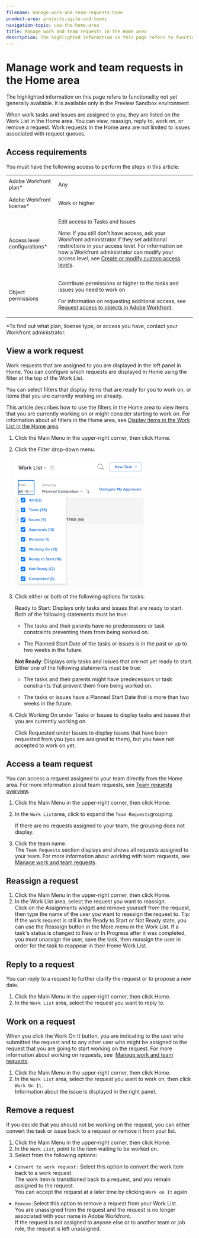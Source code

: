 ```yaml
---
filename: manage-work-and-team-requests-home
product-area: projects;agile-and-teams
navigation-topic: use-the-home-area
title: Manage work and team requests in the Home area
description: The highlighted information on this page refers to functionality not yet generally available. It is available only in the Preview Sandbox environment.
---
```


# Manage work and team requests in the Home area

The highlighted information on this page refers to functionality not yet generally available. It is available only in the Preview Sandbox environment.

When work tasks and issues&nbsp;are assigned to you, they are listed on the Work List in the Home area. You can view, reassign, reply to, work on, or remove a request. Work requests in the Home area are not limited to issues associated with request queues.

## Access requirements

You must have the following access to perform the steps in this article:

<table cellspacing="0"> 
 <col> 
 </col> 
 <col> 
 </col> 
 <tbody> 
  <tr> 
   <td role="rowheader">Adobe Workfront plan*</td> 
   <td> <p>Any</p> </td> 
  </tr> 
  <tr> 
   <td role="rowheader">Adobe Workfront license*</td> 
   <td> <p>Work or higher</p> </td> 
  </tr> 
  <tr> 
   <td role="rowheader">Access level configurations*</td> 
   <td> <p>Edit access to Tasks and Issues</p> <p>Note: If you still don't have access, ask your Workfront administrator if they set additional restrictions in your access level. For information on how a Workfront administrator can modify your access level, see <a href="../../../administration-and-setup/add-users/configure-and-grant-access/create-modify-access-levels.md" class="MCXref xref">Create or modify custom access levels</a>.</p> </td> 
  </tr> 
  <tr> 
   <td role="rowheader">Object permissions</td> 
   <td> <p>Contribute permissions or higher to the tasks and issues you need to work on</p> <p>For information on requesting additional access, see <a href="../../../workfront-basics/grant-and-request-access-to-objects/request-access.md" class="MCXref xref">Request access to objects in Adobe Workfront</a>.</p> </td> 
  </tr> 
 </tbody> 
</table>

&#42;To find out what plan, license type, or access you have, contact your Workfront administrator.

## View a work request

Work requests that are assigned to you are displayed in the left panel in Home. You can configure which requests are displayed in Home using the filter at the top of the Work List.

You can select filters that display items that are ready for you to work on, or items that you are currently working on already.

This article describes how to use the filters in the Home area to view items that you are currently working on or might consider starting to work on.&nbsp;For information about all filters in the Home area, see [Display items in the Work List in the Home area](../../../workfront-basics/using-home/using-the-home-area/display-items-in-home-work-list.md).

<ol> 
 <li value="1"> Click the Main Menu in the upper-right corner, then click Home. </li> 
 <li value="2"> <p>Click the <span class="bold">Filter</span>  drop-down menu.</p> <p> <img src="assets/displaying-work-items-filter-350x348.png" style="width: 350;height: 348;"> </p> <p class="preview">  </p> </li> 
 <li value="3"> <p>Click either or both of the following options for tasks:</p> <p><span class="bold">Ready to Start:</span> Displays only tasks and issues that are ready to start. Both of the following statements must be true:</p> 
  <ul> 
   <li> <p>The tasks and their parents have no predecessors or task constraints preventing them from being worked on.</p> </li> 
   <li> <p>The Planned Start Date of the tasks or issues is in the past or up to two weeks in the future.</p> </li> 
  </ul> <p><b>Not Ready</b>: Displays only tasks and issues that are not yet ready to start. Either one of the following statements must be true:</p> 
  <ul> 
   <li> <p>The tasks and their parents might have predecessors or task constraints that prevent them from being worked on.</p> </li> 
   <li> <p>The tasks or issues have a Planned Start Date that is more than two weeks in the future.</p> </li> 
  </ul> </li> 
 <li value="4"> <p>Click <span class="bold">Working On</span> under Tasks or Issues to display tasks and issues that you are currently working on. </p> </li> Click Requested under Issues to display issues that have been requested from you (you are assigned to them), but you have not accepted to work on yet. 
</ol>

## Access a team request

You can access a request assigned to your team directly from the Home area. For more information about team requests, see [Team requests overview](../../../people-teams-and-groups/work-with-team-requests/team-requests-overview.md).

1. Click the Main Menu in the upper-right corner, then click Home. 
1. In the `Work List`area, click to expand the  `Team Requests`grouping.

   If there are no requests assigned to your team, the grouping does not display.

1. Click the team name.  
   The `Team Requests` section displays and shows all requests assigned to your team. For more information about working with team requests, see [Manage work and team requests](../../../people-teams-and-groups/work-with-team-requests/manage-work-and-team-requests.md).

## Reassign a request

<ol> 
 <li value="1"> Click the Main Menu in the upper-right corner, then click Home. </li> 
 <li value="2">In the <span class="bold">Work List</span> area, select the request you want to reassign.<br></li> Click on the Assignments widget and remove yourself from the request, then type the name of the user you want to reassign the request to. Tip: If the work request is still in the Ready to Start or Not Ready state, you can use the Reassign button in the More menu in the Work List. <note type="note">
  If a task's status is changed to New or In Progress after it was completed, you must unassign the user, save the task, then reassign the user in order for the task to reappear in their Home Work List.
 </note> 
</ol>

## Reply to a request

You can reply to a request to further clarify the request or to propose a new date.

1. Click the Main Menu in the upper-right corner, then click Home. 
1. In the `Work List` area, select the request you want to reply to.

## Work on a request

When you click the Work On It button, you are indicating to the user who submitted the request and to any other user who might be assigned to the request that you are going to start working on the request. For more information about working on requests, see&nbsp; [Manage work and team requests](../../../people-teams-and-groups/work-with-team-requests/manage-work-and-team-requests.md).

1. Click the Main Menu in the upper-right corner, then click Home. 
1. In the `Work List` area, select the request you want to work on, then click `Work On It`.  
   Information about the issue is displayed in the right panel.

## Remove a request

If you decide that you should not be working on the request, you can either convert the task or issue back to a request or remove it from your list.

1. Click the Main Menu in the upper-right corner, then click Home. 
1. In the `Work List`, point to the item waiting to be worked on.
1. Select from the following options:

  * `Convert to work request:`&nbsp;Select this option to convert the work item back to a work request.   
    The work item is transitioned back to a request, and you remain assigned to the request.  
    You can accept the request at a later time by clicking `Work on It` again.
  
  * `Remove:`Select this option&nbsp;to remove a request from your Work List.  
    You are unassigned from the&nbsp;request and the&nbsp;request is&nbsp;no longer associated with your name in Adobe Workfront.  
    If the request is not assigned to anyone else or to another team or job role, the request is&nbsp;left unassigned.

&nbsp;
